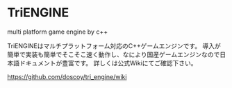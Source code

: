 # TriENGINE
multi platform game engine by c++

TriENGINEはマルチプラットフォーム対応のC++ゲームエンジンです。
導入が簡単で実装も簡単でそこそこ速く動作し、なにより国産ゲームエンジンなので日本語ドキュメントが豊富です。
詳しくは公式Wikiにてご確認下さい。

https://github.com/doscoy/tri_engine/wiki







